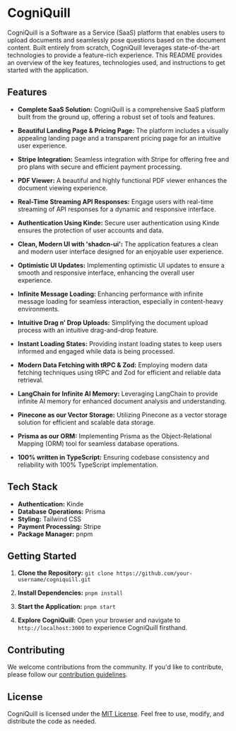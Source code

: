 # CogniQuill

CogniQuill is a Software as a Service (SaaS) platform that enables users to upload documents and seamlessly pose questions based on the document content. Built entirely from scratch, CogniQuill leverages state-of-the-art technologies to provide a feature-rich experience. This README provides an overview of the key features, technologies used, and instructions to get started with the application.

## Features

- **Complete SaaS Solution:** CogniQuill is a comprehensive SaaS platform built from the ground up, offering a robust set of tools and features.

- **Beautiful Landing Page & Pricing Page:** The platform includes a visually appealing landing page and a transparent pricing page for an intuitive user experience.

- **Stripe Integration:** Seamless integration with Stripe for offering free and pro plans with secure and efficient payment processing.

- **PDF Viewer:** A beautiful and highly functional PDF viewer enhances the document viewing experience.

- **Real-Time Streaming API Responses:** Engage users with real-time streaming of API responses for a dynamic and responsive interface.

- **Authentication Using Kinde:** Secure user authentication using Kinde ensures the protection of user accounts and data.

- **Clean, Modern UI with 'shadcn-ui':** The application features a clean and modern user interface designed for an enjoyable user experience.

- **Optimistic UI Updates:** Implementing optimistic UI updates to ensure a smooth and responsive interface, enhancing the overall user experience.

- **Infinite Message Loading:** Enhancing performance with infinite message loading for seamless interaction, especially in content-heavy environments.

- **Intuitive Drag n’ Drop Uploads:** Simplifying the document upload process with an intuitive drag-and-drop feature.

- **Instant Loading States:** Providing instant loading states to keep users informed and engaged while data is being processed.

- **Modern Data Fetching with tRPC & Zod:** Employing modern data fetching techniques using tRPC and Zod for efficient and reliable data retrieval.

- **LangChain for Infinite AI Memory:** Leveraging LangChain to provide infinite AI memory for enhanced document analysis and understanding.

- **Pinecone as our Vector Storage:** Utilizing Pinecone as a vector storage solution for efficient and scalable data storage.

- **Prisma as our ORM:** Implementing Prisma as the Object-Relational Mapping (ORM) tool for seamless database operations.

- **100% written in TypeScript:** Ensuring codebase consistency and reliability with 100% TypeScript implementation.

## Tech Stack

- **Authentication:** Kinde
- **Database Operations:** Prisma
- **Styling:** Tailwind CSS
- **Payment Processing:** Stripe
- **Package Manager:** pnpm

## Getting Started

1. **Clone the Repository:** ```git clone https://github.com/your-username/cogniquill.git```

2. **Install Dependencies:** ```pnpm install```

3. **Start the Application:** ```pnpm start```

4. **Explore CogniQuill:** Open your browser and navigate to `http://localhost:3000` to experience CogniQuill firsthand.

## Contributing

We welcome contributions from the community. If you'd like to contribute, please follow our [contribution guidelines](CONTRIBUTING.md).

## License

CogniQuill is licensed under the [MIT License](LICENSE). Feel free to use, modify, and distribute the code as needed.